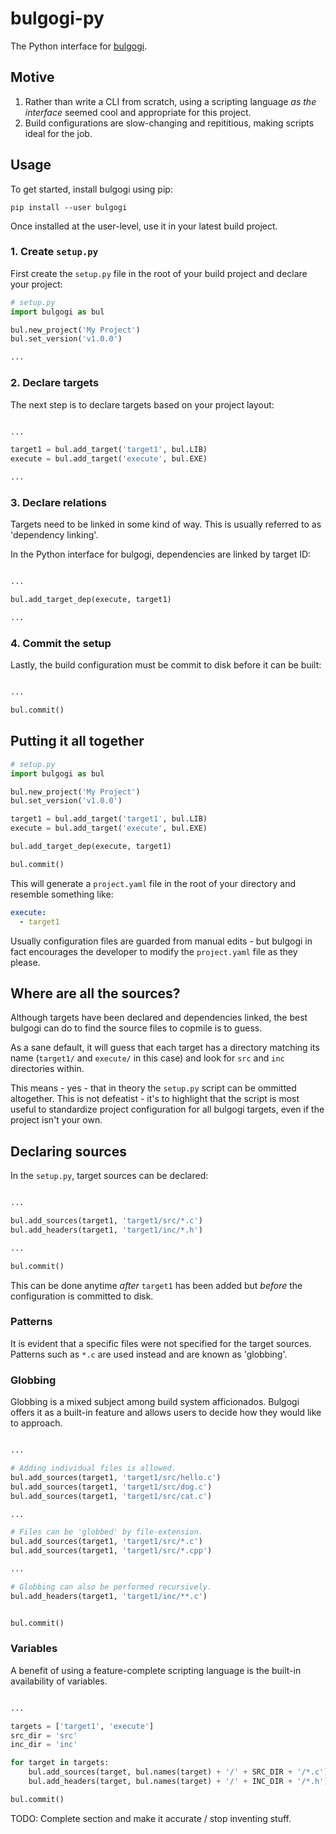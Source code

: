 # bulgogi-py
The Python interface for [bulgogi](https://github.com/high-intensity-prototyping-labs/bulgogi).

## Motive
1. Rather than write a CLI from scratch, using a scripting language _as the interface_ seemed cool and appropriate for this project.
2. Build configurations are slow-changing and repititious, making scripts ideal for the job.

## Usage
To get started, install bulgogi using pip:
```
pip install --user bulgogi 
```

Once installed at the user-level, use it in your latest build project.

### 1. Create `setup.py`
First create the `setup.py` file in the root of your build project and declare your project:

```py 
# setup.py 
import bulgogi as bul 

bul.new_project('My Project')
bul.set_version('v1.0.0')

...

```

### 2. Declare targets 
The next step is to declare targets based on your project layout:

```py

...

target1 = bul.add_target('target1', bul.LIB)
execute = bul.add_target('execute', bul.EXE)

...

```

### 3. Declare relations
Targets need to be linked in some kind of way. This is usually referred to as 'dependency linking'.

In the Python interface for bulgogi, dependencies are linked by target ID:

```py 

...

bul.add_target_dep(execute, target1)

...

```

### 4. Commit the setup 
Lastly, the build configuration must be commit to disk before it can be built:

```py 

...

bul.commit()

```

## Putting it all together 
```py 
# setup.py 
import bulgogi as bul 

bul.new_project('My Project')
bul.set_version('v1.0.0')

target1 = bul.add_target('target1', bul.LIB)
execute = bul.add_target('execute', bul.EXE)

bul.add_target_dep(execute, target1)

bul.commit()
```

This will generate a `project.yaml` file in the root of your directory and resemble something like:

```yaml 
execute:
  - target1
```

Usually configuration files are guarded from manual edits - but bulgogi in fact encourages the developer to modify the `project.yaml` file as they please.

## Where are all the sources?
Although targets have been declared and dependencies linked, the best bulgogi can do to find the source files to copmile is to guess.

As a sane default, it will guess that each target has a directory matching its name (`target1/` and `execute/` in this case) and look for `src` and `inc` directories within.

This means - yes - that in theory the `setup.py` script can be ommitted altogether. This is not defeatist - it's to highlight that the script is most useful to standardize project configuration for all bulgogi targets, even if the project isn't your own.

## Declaring sources 
In the `setup.py`, target sources can be declared:

```py 

...

bul.add_sources(target1, 'target1/src/*.c')
bul.add_headers(target1, 'target1/inc/*.h')

...

bul.commit()
```

This can be done anytime _after_ `target1` has been added but _before_ the configuration is committed to disk.

### Patterns
It is evident that a specific files were not specified for the target sources. Patterns such as `*.c` are used instead and are known as 'globbing'.

### Globbing
Globbing is a mixed subject among build system afficionados. Bulgogi offers it as a built-in feature and allows users to decide how they would like to approach.


```py 

...

# Adding individual files is allowed.
bul.add_sources(target1, 'target1/src/hello.c')
bul.add_sources(target1, 'target1/src/dog.c')
bul.add_sources(target1, 'target1/src/cat.c')

...

# Files can be 'globbed' by file-extension.
bul.add_sources(target1, 'target1/src/*.c')
bul.add_sources(target1, 'target1/src/*.cpp')

...

# Globbing can also be performed recursively.
bul.add_headers(target1, 'target1/inc/**.c')


bul.commit()
```

### Variables 
A benefit of using a feature-complete scripting language is the built-in availability of variables.


```py 

...

targets = ['target1', 'execute']
src_dir = 'src'
inc_dir = 'inc'

for target in targets:
    bul.add_sources(target, bul.names(target) + '/' + SRC_DIR + '/*.c')
    bul.add_headers(target, bul.names(target) + '/' + INC_DIR + '/*.h')

bul.commit()
```

TODO: Complete section and make it accurate / stop inventing stuff.
